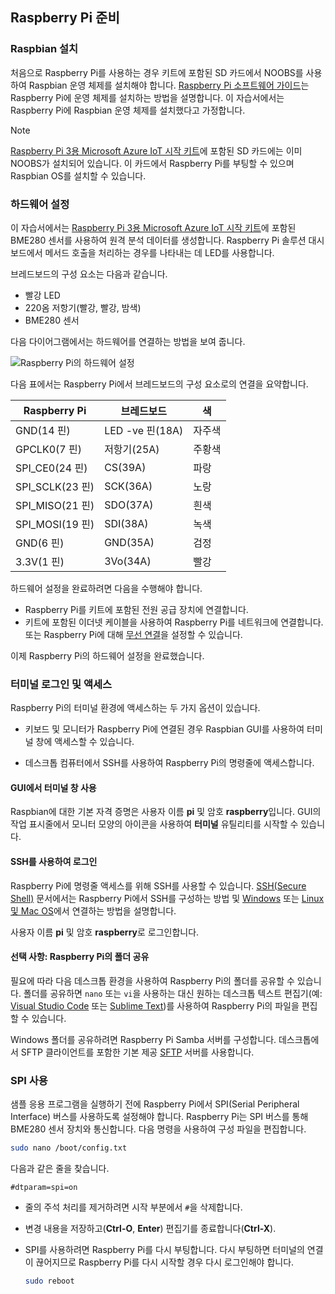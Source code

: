 ## <a name="prepare-your-raspberry-pi"></a>Raspberry Pi 준비

### <a name="install-raspbian"></a>Raspbian 설치

처음으로 Raspberry Pi를 사용하는 경우 키트에 포함된 SD 카드에서 NOOBS를 사용하여 Raspbian 운영 체제를 설치해야 합니다. [Raspberry Pi 소프트웨어 가이드][lnk-install-raspbian]는 Raspberry Pi에 운영 체제를 설치하는 방법을 설명합니다. 이 자습서에서는 Raspberry Pi에 Raspbian 운영 체제를 설치했다고 가정합니다.

> [!NOTE]
> [Raspberry Pi 3용 Microsoft Azure IoT 시작 키트][lnk-starter-kits]에 포함된 SD 카드에는 이미 NOOBS가 설치되어 있습니다. 이 카드에서 Raspberry Pi를 부팅할 수 있으며 Raspbian OS를 설치할 수 있습니다.

### <a name="set-up-the-hardware"></a>하드웨어 설정

이 자습서에서는 [Raspberry Pi 3용 Microsoft Azure IoT 시작 키트][lnk-starter-kits]에 포함된 BME280 센서를 사용하여 원격 분석 데이터를 생성합니다. Raspberry Pi 솔루션 대시보드에서 메서드 호출을 처리하는 경우를 나타내는 데 LED를 사용합니다.

브레드보드의 구성 요소는 다음과 같습니다.

- 빨강 LED
- 220옴 저항기(빨강, 빨강, 밤색)
- BME280 센서

다음 다이어그램에서는 하드웨어를 연결하는 방법을 보여 줍니다.

![Raspberry Pi의 하드웨어 설정][img-connection-diagram]

다음 표에서는 Raspberry Pi에서 브레드보드의 구성 요소로의 연결을 요약합니다.

| Raspberry Pi            | 브레드보드             |색         |
| ----------------------- | ---------------------- | ------------- |
| GND(14 핀)            | LED -ve 핀(18A)      | 자주색          |
| GPCLK0(7 핀)          | 저항기(25A)         | 주황색          |
| SPI_CE0(24 핀)        | CS(39A)               | 파랑          |
| SPI_SCLK(23 핀)       | SCK(36A)              | 노랑        |
| SPI_MISO(21 핀)       | SDO(37A)              | 흰색         |
| SPI_MOSI(19 핀)       | SDI(38A)              | 녹색         |
| GND(6 핀)             | GND(35A)              | 검정         |
| 3.3V(1 핀)           | 3Vo(34A)              | 빨강           |

하드웨어 설정을 완료하려면 다음을 수행해야 합니다.

- Raspberry Pi를 키트에 포함된 전원 공급 장치에 연결합니다.
- 키트에 포함된 이더넷 케이블을 사용하여 Raspberry Pi를 네트워크에 연결합니다. 또는 Raspberry Pi에 대해 [무선 연결][lnk-pi-wireless]을 설정할 수 있습니다.

이제 Raspberry Pi의 하드웨어 설정을 완료했습니다.

### <a name="sign-in-and-access-the-terminal"></a>터미널 로그인 및 액세스

Raspberry Pi의 터미널 환경에 액세스하는 두 가지 옵션이 있습니다.

- 키보드 및 모니터가 Raspberry Pi에 연결된 경우 Raspbian GUI를 사용하여 터미널 창에 액세스할 수 있습니다.

- 데스크톱 컴퓨터에서 SSH를 사용하여 Raspberry Pi의 명령줄에 액세스합니다.

#### <a name="use-a-terminal-window-in-the-gui"></a>GUI에서 터미널 창 사용

Raspbian에 대한 기본 자격 증명은 사용자 이름 **pi** 및 암호 **raspberry**입니다. GUI의 작업 표시줄에서 모니터 모양의 아이콘을 사용하여 **터미널** 유틸리티를 시작할 수 있습니다.

#### <a name="sign-in-with-ssh"></a>SSH를 사용하여 로그인

Raspberry Pi에 명령줄 액세스를 위해 SSH를 사용할 수 있습니다. [SSH(Secure Shell)][lnk-pi-ssh] 문서에서는 Raspberry Pi에서 SSH를 구성하는 방법 및 [Windows][lnk-ssh-windows] 또는 [Linux 및 Mac OS][lnk-ssh-linux]에서 연결하는 방법을 설명합니다.

사용자 이름 **pi** 및 암호 **raspberry**로 로그인합니다.

#### <a name="optional-share-a-folder-on-your-raspberry-pi"></a>선택 사항: Raspberry Pi의 폴더 공유

필요에 따라 다음 데스크톱 환경을 사용하여 Raspberry Pi의 폴더를 공유할 수 있습니다. 폴더를 공유하면 `nano` 또는 `vi`을 사용하는 대신 원하는 데스크톱 텍스트 편집기(예: [Visual Studio Code](https://code.visualstudio.com/) 또는 [Sublime Text](http://www.sublimetext.com/))를 사용하여 Raspberry Pi의 파일을 편집할 수 있습니다.

Windows 폴더를 공유하려면 Raspberry Pi Samba 서버를 구성합니다. 데스크톱에서 SFTP 클라이언트를 포함한 기본 제공 [SFTP](https://www.raspberrypi.org/documentation/remote-access/) 서버를 사용합니다.

### <a name="enable-spi"></a>SPI 사용

샘플 응용 프로그램을 실행하기 전에 Raspberry Pi에서 SPI(Serial Peripheral Interface) 버스를 사용하도록 설정해야 합니다. Raspberry Pi는 SPI 버스를 통해 BME280 센서 장치와 통신합니다. 다음 명령을 사용하여 구성 파일을 편집합니다.

```sh
sudo nano /boot/config.txt
```

다음과 같은 줄을 찾습니다.

`#dtparam=spi=on`

- 줄의 주석 처리를 제거하려면 시작 부분에서 `#`을 삭제합니다.
- 변경 내용을 저장하고(**Ctrl-O**, **Enter**) 편집기를 종료합니다(**Ctrl-X**).
- SPI를 사용하려면 Raspberry Pi를 다시 부팅합니다. 다시 부팅하면 터미널의 연결이 끊어지므로 Raspberry Pi를 다시 시작할 경우 다시 로그인해야 합니다.

  ```sh
  sudo reboot
  ```


[img-connection-diagram]: media/iot-suite-raspberry-pi-kit-prepare-pi/rpi2_remote_monitoring.png

[lnk-install-raspbian]: https://www.raspberrypi.org/learning/software-guide/quickstart/
[lnk-pi-wireless]: https://www.raspberrypi.org/documentation/configuration/wireless/README.md
[lnk-pi-ssh]: https://www.raspberrypi.org/documentation/remote-access/ssh/README.md
[lnk-ssh-windows]: https://www.raspberrypi.org/documentation/remote-access/ssh/windows.md
[lnk-ssh-linux]: https://www.raspberrypi.org/documentation/remote-access/ssh/unix.md
[lnk-starter-kits]: https://azure.microsoft.com/develop/iot/starter-kits/